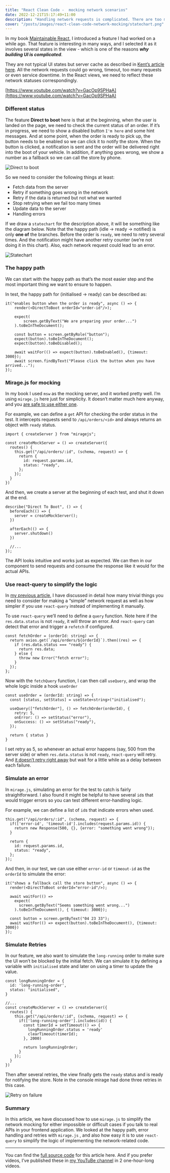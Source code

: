 ```yaml
---
title: "React Clean Code -  mocking network scenarios"
date: 2022-12-21T15:17:49+11:00
description: "Handling network requests is complicated. There are too many cases you have to consider on top of the asynchronised process. And testing these code can be even more challenging..."
cover: "/posts/images/react-clean-code-network-mocking/statechart.png"
---
```


In my book [Maintainable React](https://leanpub.com/maintainable-react), I introduced a feature I had worked on a while ago. That feature is interesting in many ways, and I selected it as it involves several states in the view - which is one of the reasons ***why building UI is complicated***.

They are not typical UI states but server cache as described in [Kent’s article here](https://kentcdodds.com/blog/application-state-management-with-react#server-cache-vs-ui-state). All the network requests could go wrong, timeout, too many requests or even service downtime. In the React views, we need to reflect these network statuses correspondingly.

[https://www.youtube.com/watch?v=GacOp9SPHaA](https://www.youtube.com/watch?v=GacOp9SPHaA)

### Different status

The feature **Direct to boot** here is that at the beginning, when the user is landed on the page, we need to check the current status of an order. If it’s in progress, we need to show a disabled button `I'm here` and some hint messages. And at some point, when the order is ready to pick up, the button needs to be enabled so we can click it to notify the store. When the button is clicked, a notification is sent and the order will be delivered right into the boot of your vehicle. In addition, if anything goes wrong, we show a number as a fallback so we can call the store by phone.

![Direct to boot](/posts/images/react-clean-code-network-mocking/direct-to-boot.png)

So we need to consider the following things at least:

- Fetch data from the server
- Retry if something goes wrong in the network
- Retry if the data is returned but not what we wanted
- Stop retrying when we fail too many times
- Update data to the server
- Handling errors

If we draw a `statechart` for the description above, it will be something like the diagram below. Note that the happy path (idle → ready → notified) is only **one of** the branches. Before the order is `ready`, we need to retry several times. And the notification might have another retry counter (we’re not doing it in this chart). Also, each network request could lead to an error.

![Statechart](/posts/images/react-clean-code-network-mocking/statechart.png)

### The happy path

We can start with the happy path as that’s the most easier step and the most important thing we want to ensure to happen.

In test, the happy path for (initialised → ready) can be described as:

```tsx
it("enables button when the order is ready", async () => {
    render(<DirectToBoot orderId="order-id"/>);

    expect(
        screen.getByText("We are preparing your order...")
    ).toBeInTheDocument();

    const button = screen.getByRole("button");
    expect(button).toBeInTheDocument();
    expect(button).toBeDisabled();

    await waitFor(() => expect(button).toBeEnabled(), {timeout: 3000});
    await screen.findByText("Please click the button when you have arrived...");
});
```

### Mirage.js for mocking

In my book I used `msw` as the mocking server, and it worked pretty well. I’m using `mirage.js` here just for simplicity. It doesn’t matter much here anyway, and you [are safe to use either one](https://miragejs.com/docs/comparison-with-other-tools/).

For example, we can define a `get` API for checking the order status in the test. It intercepts requests send to `/api/orders/<id>` and always returns an object with `ready` status. 

```tsx
import { createServer } from "miragejs";

const createMockServer = () => createServer({
  routes() {
    this.get("/api/orders/:id", (schema, request) => {
      return {
        id: request.params.id,
        status: "ready",
      };
    });
  }
})
```

And then, we create a server at the beginning of each test, and shut it down at the end.

```tsx
describe("Direct To Boot", () => {
  beforeEach(() => {
    server = createMockServer();
  })

  afterEach(() => {
    server.shutdown()
  })

  //...
});
```

The API looks intuitive and works just as expected. We can then in our component to send requests and consume the response like it would for the actual APIs.

### Use react-query to simplify the logic

In [my previous article](https://itnext.io/the-pragmatic-guide-to-react-network-programming-c6f9de9962ed), I have discussed in detail how many trivial things you need to consider for making a “simple” network request as well as how simpler if you use `react-query` instead of implementing it manually.

To use `react-query` we’ll need to define a `query` function. Note here if the `res.data.status` is not `ready`, it will throw an error. And `react-query` can detect that error and trigger a `refetch` if configured.

```tsx
const fetchOrder = (orderId: string) => {
  return axios.get(`/api/orders/${orderId}`).then((res) => {
    if (res.data.status === "ready") {
      return res.data;
    } else {
      throw new Error("fetch error");
    }
  });
};
```

Now with the `fetchQuery` function, I can then call `useQuery`, and wrap the whole logic inside a hook `useOrder`

```tsx
const useOrder = (orderId: string) => {
  const [status, setStatus] = useState<string>("initialised");

  useQuery(["fetchOrder"], () => fetchOrder(orderId), {
    retry: 5,
    onError: () => setStatus("error"),
    onSuccess: () => setStatus("ready"),
  });

  return { status }
}
```

I set retry as 5, so whenever an actual error happens (say, 500 from the server side) or when `res.data.status` is not `ready`, `react-query` will retry. And [it doesn’t retry right away](https://tanstack.com/query/v4/docs/react/guides/query-retries#retry-delay) but wait for a little while as a delay between each failure.

### Simulate an error

In `mirage.js`, simulating an error for the test to catch is fairly straightforward. I also found it might be helpful to have several `id`s that would trigger errors so you can test different error-handling logic.

For example, we can define a list of `id`s that indicate errors when used. 

```tsx
this.get("/api/orders/:id", (schema, request) => {
  if(['error-id', 'timeout-id'].includes(request.params.id)) {
    return new Response(500, {}, {error: "something went wrong"});
  }
  
  return {
    id: request.params.id,
    status: "ready",
  };
});
```

And then, in our test, we can use either `error-id` or `timeout-id` as the `orderId` to simulate the error:

```tsx
it("shows a fallback call the store button", async () => {
  render(<DirectToBoot orderId="error-id"/>);

  await waitFor(() =>
    expect(
      screen.getByText("Seems something went wrong...")
    ).toBeInTheDocument(), { timeout: 3000});

  const button = screen.getByText("04 23 33");
  await waitFor(() => expect(button).toBeInTheDocument(), {timeout: 3000})
});
```

### Simulate Retries

In our feature, we also want to simulate the `long-running` order to make sure the UI won’t be blocked by the initial fetch. We can simulate it by defining a variable with `initialised` state and later on using a timer to update the value.

```tsx
const longRunningOrder = {
  id: 'long-running-order',
  status: "initialised",
}

//...
const createMockServer = () => createServer({
  routes() {
    this.get("/api/orders/:id", (schema, request) => {
      if(['long-running-order'].includes(id)) {
        const timerId = setTimeout(() => {
          longRunningOrder.status = 'ready'
          clearTimeout(timerId);
        }, 2000)

        return longRunningOrder;
      }
    });
  }
})
```

 

Then after several retries, the view finally gets the `ready` status and is ready for notifying the store. Note in the console mirage had done three retries in this case.

![Retry on failure](/posts/images/react-clean-code-network-mocking/retry-on-failure.png)

### Summary

In this article, we have discussed how to use `mirage.js` to simplify the network mocking for either impossible or difficult cases if you talk to real APIs in your frontend application. We looked at the happy path, error handling and retries with `mirage.js` , and also how easy it is to use `react-query` to simplify the logic of implementing the network-related code.

---

You can find the [full source code](https://github.com/abruzzi/direct-to-boot) for this article here. And if you prefer videos, I’ve published these in [my YouTuBe channel](https://www.youtube.com/@icodeit.juntao) in 2 one-hour-long videos. 

